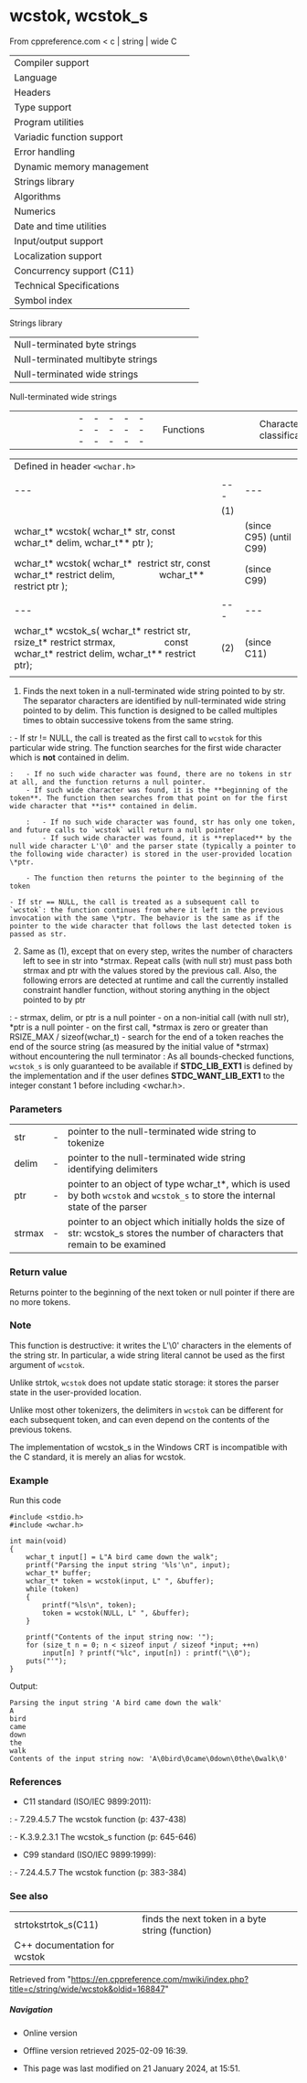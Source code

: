 # wcstok, wcstok_s

From cppreference.com
< c‎ | string‎ | wide
 C

|  |  |  |  |  |
| --- | --- | --- | --- | --- |
| Compiler support | | | | |
| Language | | | | |
| Headers | | | | |
| Type support | | | | |
| Program utilities | | | | |
| Variadic function support | | | | |
| Error handling | | | | |
| Dynamic memory management | | | | |
| Strings library | | | | |
| Algorithms | | | | |
| Numerics | | | | |
| Date and time utilities | | | | |
| Input/output support | | | | |
| Localization support | | | | |
| Concurrency support (C11) | | | | |
| Technical Specifications | | | | |
| Symbol index | | | | |

 Strings library

|  |  |  |  |  |
| --- | --- | --- | --- | --- |
| Null-terminated byte strings | | | | |
| Null-terminated multibyte strings | | | | |
| Null-terminated wide strings | | | | |

 Null-terminated wide strings

|  |  |  |  |  |  |  |  |  |  |  |  |  |  |  |  |  |  |  |  |  |  |  |  |  |  |  |  |  |  |  |  |  |  |  |  |  |  |  |  |  |  |  |  |  |  |  |  |  |  |  |  |  |  |  |  |  |  |  |  |  |  |  |  |  |  |  |  |  |  |  |  |  |  |  |  |  |  |  |  |  |  |  |  |  |  |  |  |  |  |  |  |  |  |  |  |  |  |  |  |  |  |  |  |  |  |  |  |  |  |  |  |  |  |  |  |  |  |  |  |  |  |  |  |  |  |  |  |  |  |  |  |  |  |  |  |  |  |  |  |  |  |  |  |  |  |  |  |  |  |  |  |  |  |  |  |  |  |  |  |  |  |  |  |  |  |  |  |  |  |  |  |  |  |  |  |  |  |  |  |  |  |  |  |  |  |  |  |  |  |  |  |  |  |  |  |  |  |  |  |  |  |  |  |  |  |  |  |  |  |  |  |  |  |  |  |  |  |  |  |  |  |  |  |  |  |  |  |  |  |  |  |  |  |  |  |  |  |  |  |  |  |  |  |  |  |  |  |  |  |  |  |  |  |  |  |  |  |  |  |  |  |  |  |  |  |  |  |  |  |  |  |  |  |  |  |  |  |  |  |  |  |  |  |  |  |  |  |  |  |  |  |  |  |  |  |  |  |  |  |  |  |  |  |  |  |  |  |  |  |  |  |  |  |
| --- | --- | --- | --- | --- | --- | --- | --- | --- | --- | --- | --- | --- | --- | --- | --- | --- | --- | --- | --- | --- | --- | --- | --- | --- | --- | --- | --- | --- | --- | --- | --- | --- | --- | --- | --- | --- | --- | --- | --- | --- | --- | --- | --- | --- | --- | --- | --- | --- | --- | --- | --- | --- | --- | --- | --- | --- | --- | --- | --- | --- | --- | --- | --- | --- | --- | --- | --- | --- | --- | --- | --- | --- | --- | --- | --- | --- | --- | --- | --- | --- | --- | --- | --- | --- | --- | --- | --- | --- | --- | --- | --- | --- | --- | --- | --- | --- | --- | --- | --- | --- | --- | --- | --- | --- | --- | --- | --- | --- | --- | --- | --- | --- | --- | --- | --- | --- | --- | --- | --- | --- | --- | --- | --- | --- | --- | --- | --- | --- | --- | --- | --- | --- | --- | --- | --- | --- | --- | --- | --- | --- | --- | --- | --- | --- | --- | --- | --- | --- | --- | --- | --- | --- | --- | --- | --- | --- | --- | --- | --- | --- | --- | --- | --- | --- | --- | --- | --- | --- | --- | --- | --- | --- | --- | --- | --- | --- | --- | --- | --- | --- | --- | --- | --- | --- | --- | --- | --- | --- | --- | --- | --- | --- | --- | --- | --- | --- | --- | --- | --- | --- | --- | --- | --- | --- | --- | --- | --- | --- | --- | --- | --- | --- | --- | --- | --- | --- | --- | --- | --- | --- | --- | --- | --- | --- | --- | --- | --- | --- | --- | --- | --- | --- | --- | --- | --- | --- | --- | --- | --- | --- | --- | --- | --- | --- | --- | --- | --- | --- | --- | --- | --- | --- | --- | --- | --- | --- | --- | --- | --- | --- | --- | --- | --- | --- | --- | --- | --- | --- | --- | --- | --- | --- | --- | --- | --- | --- | --- | --- | --- | --- | --- | --- | --- | --- | --- | --- | --- | --- | --- | --- | --- | --- | --- | --- | --- | --- | --- | --- | --- | --- | --- | --- | --- | --- | --- | --- | --- | --- | --- | --- | --- | --- | --- |
| |  |  |  |  |  | | --- | --- | --- | --- | --- | | Functions | | | | | | Character classification | | | | | | |  |  |  |  |  | | --- | --- | --- | --- | --- | | iswalnum(C95) | | | | | | iswalpha(C95) | | | | | | iswlower(C95) | | | | | | iswupper(C95) | | | | | | iswdigit(C95) | | | | | | iswxdigit(C95) | | | | | | iswblank(C99) | | | | | | |  |  |  |  |  | | --- | --- | --- | --- | --- | | iswctype(C95) | | | | | | iswcntrl(C95) | | | | | | iswgraph(C95) | | | | | | iswspace(C95) | | | | | | iswprint(C95) | | | | | | iswpunct(C95) | | | | | | wctype(C95) | | | | | | | Character manipulation | | | | | | |  |  |  |  |  | | --- | --- | --- | --- | --- | | towlower(C95) | | | | | | towupper(C95) | | | | | | |  |  |  |  |  | | --- | --- | --- | --- | --- | | wctrans(C95) | | | | | | towctrans(C95) | | | | | | | Conversions to numeric formats | | | | | | |  |  |  |  |  | | --- | --- | --- | --- | --- | | wcstolwcstoll(C95)(C99) | | | | | | wcstofwcstodwcstold(C99)(C95)(C99) | | | | | | |  |  |  |  |  | | --- | --- | --- | --- | --- | | wcstoulwcstoull(C95)(C99) | | | | | | wcstoimaxwcstoumax(C99)(C99) | | | | | |  | | | | | | | String manipulation | | | | | | |  |  |  |  |  | | --- | --- | --- | --- | --- | | wcscpywcscpy_s(C95)(C11) | | | | | | wcsncpywcsncpy_s(C95)(C11) | | | | | | wcsxfrm(C95) | | | | | | |  |  |  |  |  | | --- | --- | --- | --- | --- | | wcscatwcscat_s(C95)(C11) | | | | | | wcsncatwcsncat_s(C95)(C11) | | | | | |  | | | | | | | |  |  |  |  |  | | --- | --- | --- | --- | --- | | String examination | | | | | | |  |  |  |  |  | | --- | --- | --- | --- | --- | | wcslenwcsnlen_s(C95)(C11) | | | | | | wcsstr(C95) | | | | | | wcscmp(C95) | | | | | | wcsncmp(C95) | | | | | | wcscoll(C95) | | | | | | wcschr(C95) | | | | | | |  |  |  |  |  | | --- | --- | --- | --- | --- | | wcsrchr(C95) | | | | | | wcspbrk(C95) | | | | | | wcsspn(C95) | | | | | | wcscspn(C95) | | | | | | ****wcstokwcstok_s****(C95)(C11) | | | | | |  | | | | | | | Array manipulation | | | | | | |  |  |  |  |  | | --- | --- | --- | --- | --- | | wmemcpywmemcpy_s(C95)(C11) | | | | | | wmemmovewmemmove_s(C95)(C11) | | | | | | |  |  |  |  |  | | --- | --- | --- | --- | --- | | wmemcmp(C95) | | | | | | wmemchr(C95) | | | | | | wmemset(C95) | | | | | |  | | | | | | | Types | | | | | | wchar_t wint_t(C95) | | | | | | wctrans_t wctype_t(C95)(C95) | | | | | | Macros | | | | | | WCHAR_MIN WCHAR_MAX(C95)(C95) | | | | | | WEOF(C95) | | | | | |

|  |  |  |
| --- | --- | --- |
| Defined in header `<wchar.h>` |  |  |
|  |  |  |
| --- | --- | --- |
|  | (1) |  |
| wchar_t\* wcstok( wchar_t\* str, const wchar_t\* delim, wchar_t\*\* ptr ); |  | (since C95)  (until C99) |
| wchar_t\* wcstok( wchar_t\*  restrict str, const wchar_t\* restrict delim,                   wchar_t\*\* restrict ptr ); |  | (since C99) |
|  |  |  |
| --- | --- | --- |
| wchar_t\* wcstok_s( wchar_t\* restrict str, rsize_t\* restrict strmax,                     const wchar_t\* restrict delim, wchar_t\*\* restrict ptr); | (2) | (since C11) |
|  |  |  |

1) Finds the next token in a null-terminated wide string pointed to by str. The separator characters are identified by null-terminated wide string pointed to by delim. This function is designed to be called multiples times to obtain successive tokens from the same string.

:   - If str != NULL, the call is treated as the first call to `wcstok` for this particular wide string. The function searches for the first wide character which is **not** contained in delim.

    :   - If no such wide character was found, there are no tokens in str at all, and the function returns a null pointer.
        - If such wide character was found, it is the **beginning of the token**. The function then searches from that point on for the first wide character that **is** contained in delim.

        :   - If no such wide character was found, str has only one token, and future calls to `wcstok` will return a null pointer
            - If such wide character was found, it is **replaced** by the null wide character L'\0' and the parser state (typically a pointer to the following wide character) is stored in the user-provided location \*ptr.

        - The function then returns the pointer to the beginning of the token

    - If str == NULL, the call is treated as a subsequent call to `wcstok`: the function continues from where it left in the previous invocation with the same \*ptr. The behavior is the same as if the pointer to the wide character that follows the last detected token is passed as str.

2) Same as (1), except that on every step, writes the number of characters left to see in str into \*strmax. Repeat calls (with null str) must pass both strmax and ptr with the values stored by the previous call. Also, the following errors are detected at runtime and call the currently installed constraint handler function, without storing anything in the object pointed to by ptr

:   - strmax, delim, or ptr is a null pointer
    - on a non-initial call (with null str), \*ptr is a null pointer
    - on the first call, \*strmax is zero or greater than RSIZE_MAX / sizeof(wchar_t)
    - search for the end of a token reaches the end of the source string (as measured by the initial value of \*strmax) without encountering the null terminator
:   As all bounds-checked functions, `wcstok_s` is only guaranteed to be available if __STDC_LIB_EXT1__ is defined by the implementation and if the user defines __STDC_WANT_LIB_EXT1__ to the integer constant 1 before including <wchar.h>.

### Parameters

|  |  |  |
| --- | --- | --- |
| str | - | pointer to the null-terminated wide string to tokenize |
| delim | - | pointer to the null-terminated wide string identifying delimiters |
| ptr | - | pointer to an object of type wchar_t\*, which is used by both `wcstok` and `wcstok_s` to store the internal state of the parser |
| strmax | - | pointer to an object which initially holds the size of str: wcstok_s stores the number of characters that remain to be examined |

### Return value

Returns pointer to the beginning of the next token or null pointer if there are no more tokens.

### Note

This function is destructive: it writes the L'\0' characters in the elements of the string str. In particular, a wide string literal cannot be used as the first argument of `wcstok`.

Unlike strtok, `wcstok` does not update static storage: it stores the parser state in the user-provided location.

Unlike most other tokenizers, the delimiters in `wcstok` can be different for each subsequent token, and can even depend on the contents of the previous tokens.

The implementation of wcstok_s in the Windows CRT is incompatible with the C standard, it is merely an alias for wcstok.

### Example

Run this code

```
#include <stdio.h>
#include <wchar.h>
 
int main(void)
{
    wchar_t input[] = L"A bird came down the walk";
    printf("Parsing the input string '%ls'\n", input);
    wchar_t* buffer;
    wchar_t* token = wcstok(input, L" ", &buffer);
    while (token)
    {
        printf("%ls\n", token);
        token = wcstok(NULL, L" ", &buffer);
    }
 
    printf("Contents of the input string now: '");
    for (size_t n = 0; n < sizeof input / sizeof *input; ++n)
        input[n] ? printf("%lc", input[n]) : printf("\\0");
    puts("'");
}

```

Output:

```
Parsing the input string 'A bird came down the walk'
A
bird
came
down
the
walk
Contents of the input string now: 'A\0bird\0came\0down\0the\0walk\0'

```

### References

- C11 standard (ISO/IEC 9899:2011):

:   - 7.29.4.5.7 The wcstok function (p: 437-438)

:   - K.3.9.2.3.1 The wcstok_s function (p: 645-646)

- C99 standard (ISO/IEC 9899:1999):

:   - 7.24.4.5.7 The wcstok function (p: 383-384)

### See also

|  |  |
| --- | --- |
| strtokstrtok_s(C11) | finds the next token in a byte string   (function) |
| C++ documentation for wcstok | |

Retrieved from "<https://en.cppreference.com/mwiki/index.php?title=c/string/wide/wcstok&oldid=168847>"

##### Navigation

- Online version
- Offline version retrieved 2025-02-09 16:39.

- This page was last modified on 21 January 2024, at 15:51.